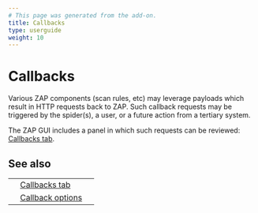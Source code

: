 ```yaml
---
# This page was generated from the add-on.
title: Callbacks
type: userguide
weight: 10
---
```


# Callbacks

Various ZAP components (scan rules, etc) may leverage payloads which result in HTTP requests back to ZAP.
Such callback requests may be triggered by the spider(s), a user, or a future action from a tertiary system.

The ZAP GUI includes a panel in which such requests can be reviewed: [Callbacks tab](/docs/desktop/ui/tabs/callbacks/).

## See also

|   |                                                                |   |
|---|----------------------------------------------------------------|---|
|   | [Callbacks tab](/docs/desktop/ui/tabs/callbacks/)              |   |
|   | [Callback options](/docs/desktop/ui/dialogs/options/callback/) |   |
